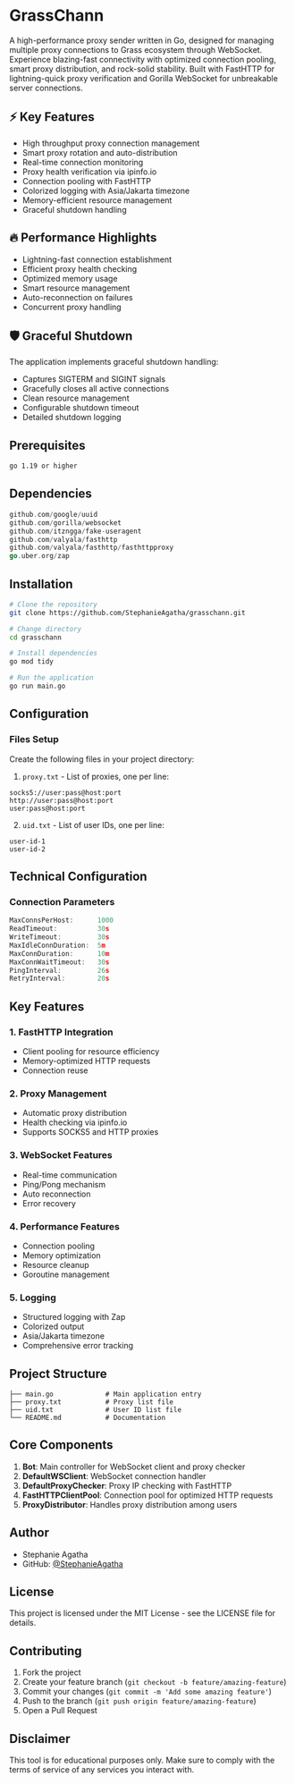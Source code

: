 # GrassChann

A high-performance proxy sender written in Go, designed for managing multiple proxy connections to Grass ecosystem through WebSocket. Experience blazing-fast connectivity with optimized connection pooling, smart proxy distribution, and rock-solid stability. Built with FastHTTP for lightning-quick proxy verification and Gorilla WebSocket for unbreakable server connections.

## ⚡ Key Features

- High throughput proxy connection management
- Smart proxy rotation and auto-distribution
- Real-time connection monitoring
- Proxy health verification via ipinfo.io
- Connection pooling with FastHTTP
- Colorized logging with Asia/Jakarta timezone
- Memory-efficient resource management
- Graceful shutdown handling

## 🔥 Performance Highlights
- Lightning-fast connection establishment
- Efficient proxy health checking
- Optimized memory usage
- Smart resource management
- Auto-reconnection on failures
- Concurrent proxy handling

## 🛡️ Graceful Shutdown
The application implements graceful shutdown handling:
- Captures SIGTERM and SIGINT signals
- Gracefully closes all active connections
- Clean resource management
- Configurable shutdown timeout
- Detailed shutdown logging

## Prerequisites

```bash
go 1.19 or higher
```

## Dependencies

```go
github.com/google/uuid
github.com/gorilla/websocket
github.com/itzngga/fake-useragent
github.com/valyala/fasthttp
github.com/valyala/fasthttp/fasthttpproxy
go.uber.org/zap
```

## Installation

```bash
# Clone the repository
git clone https://github.com/StephanieAgatha/grasschann.git

# Change directory
cd grasschann

# Install dependencies
go mod tidy

# Run the application
go run main.go
```

## Configuration

### Files Setup
Create the following files in your project directory:

1. `proxy.txt` - List of proxies, one per line:
```
socks5://user:pass@host:port
http://user:pass@host:port
user:pass@host:port
```

2. `uid.txt` - List of user IDs, one per line:
```
user-id-1
user-id-2
```

## Technical Configuration

### Connection Parameters
```go
MaxConnsPerHost:      1000
ReadTimeout:          30s
WriteTimeout:         30s
MaxIdleConnDuration:  5m
MaxConnDuration:      10m
MaxConnWaitTimeout:   30s
PingInterval:         26s
RetryInterval:        20s
```

## Key Features

### 1. FastHTTP Integration
- Client pooling for resource efficiency
- Memory-optimized HTTP requests
- Connection reuse

### 2. Proxy Management
- Automatic proxy distribution
- Health checking via ipinfo.io
- Supports SOCKS5 and HTTP proxies

### 3. WebSocket Features
- Real-time communication
- Ping/Pong mechanism
- Auto reconnection
- Error recovery

### 4. Performance Features
- Connection pooling
- Memory optimization
- Resource cleanup
- Goroutine management

### 5. Logging
- Structured logging with Zap
- Colorized output
- Asia/Jakarta timezone
- Comprehensive error tracking

## Project Structure
```
├── main.go             # Main application entry
├── proxy.txt           # Proxy list file
├── uid.txt             # User ID list file
└── README.md           # Documentation
```

## Core Components

1. **Bot**: Main controller for WebSocket client and proxy checker
2. **DefaultWSClient**: WebSocket connection handler
3. **DefaultProxyChecker**: Proxy IP checking with FastHTTP
4. **FastHTTPClientPool**: Connection pool for optimized HTTP requests
5. **ProxyDistributor**: Handles proxy distribution among users

## Author

- Stephanie Agatha
- GitHub: [@StephanieAgatha](https://github.com/StephanieAgatha)

## License

This project is licensed under the MIT License - see the LICENSE file for details.

## Contributing

1. Fork the project
2. Create your feature branch (`git checkout -b feature/amazing-feature`)
3. Commit your changes (`git commit -m 'Add some amazing feature'`)
4. Push to the branch (`git push origin feature/amazing-feature`)
5. Open a Pull Request

## Disclaimer

This tool is for educational purposes only. Make sure to comply with the terms of service of any services you interact with.